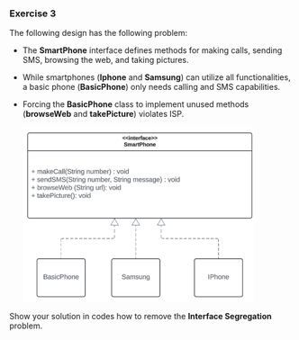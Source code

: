 ### Exercise 3

The following design has the following problem:
- The **SmartPhone** interface defines methods for making calls, sending SMS, browsing the web, and taking pictures.
- While  smartphones (**Iphone** and **Samsung**) can utilize all functionalities, a basic phone (**BasicPhone**) only needs calling and SMS capabilities.
- Forcing the **BasicPhone** class to implement unused methods (**browseWeb** and **takePicture**) violates ISP. 

    ![alt text](image.png)

Show your solution in codes how to remove the **Interface Segregation** problem. 